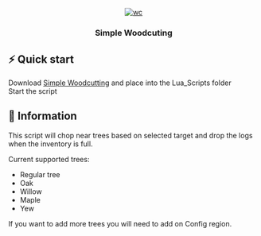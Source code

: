 <a name="readme-top"></a>
<div align="center">
  <a href="https://github.com/0Nocturnal/luascripts">
    <img src="Basic_WC.png" alt="wc">
  </a>
  <h3 align="center">Simple Woodcuting</h3>
</div>

## ⚡️ Quick start

Download [Simple Woodcutting](Simple_Woodcutting.lua) and place into the Lua_Scripts folder<br>
Start the script

## 📖 Information

This script will chop near trees based on selected target and drop the logs when the inventory is full.

Current supported trees:
- Regular tree
- Oak
- Willow
- Maple
- Yew

If you want to add more trees you will need to add on Config region.
